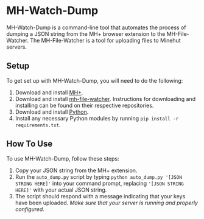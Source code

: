 # MH-Watch-Dump

MH-Watch-Dump is a command-line tool that automates the process of dumping a JSON string from the MH+ browser extension to the MH-File-Watcher. The MH-File-Watcher is a tool for uploading files to Minehut servers.

## Setup

To get set up with MH-Watch-Dump, you will need to do the following:

1. Download and install [MH+](https://github.com/honkling/MHPlus).
2. Download and install [mh-file-watcher](https://github.com/RayBytes/minehut-file-watcher). Instructions for downloading and installing can be found on their respective repositories.
3. Download and install [Python](https://www.python.org/downloads/).
4. Install any necessary Python modules by running `pip install -r requirements.txt`.

## How To Use

To use MH-Watch-Dump, follow these steps:

1. Copy your JSON string from the MH+ extension.
2. Run the `auto_dump.py` script by typing `python auto_dump.py '[JSON STRING HERE]'` into your command prompt, replacing `'[JSON STRING HERE]'` with your actual JSON string.
3. The script should respond with a message indicating that your keys have been uploaded. *Make sure that your server is running and properly configured.*

